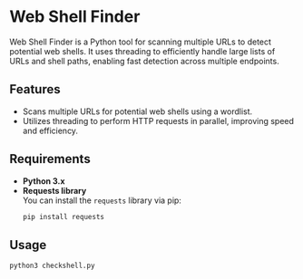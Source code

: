 # Web Shell Finder

Web Shell Finder is a Python tool for scanning multiple URLs to detect potential web shells. It uses threading to efficiently handle large lists of URLs and shell paths, enabling fast detection across multiple endpoints.

## Features
- Scans multiple URLs for potential web shells using a wordlist.
- Utilizes threading to perform HTTP requests in parallel, improving speed and efficiency.

## Requirements
- **Python 3.x**
- **Requests library**  
  You can install the `requests` library via pip:
  ```bash
  pip install requests

## Usage
  ```bash
  python3 checkshell.py
